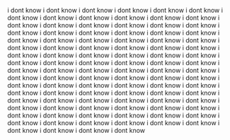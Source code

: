 i dont know 
i dont know 
i dont know 
i dont know 
i dont know 
i dont know 
i dont know 
i dont know 
i dont know 
i dont know 
i dont know 
i dont know 
i dont know 
i dont know 
i dont know 
i dont know 
i dont know 
i dont know 
i dont know 
i dont know 
i dont know 
i dont know 
i dont know 
i dont know 
i dont know 
i dont know 
i dont know 
i dont know 
i dont know 
i dont know 
i dont know 
i dont know 
i dont know 
i dont know 
i dont know 
i dont know 
i dont know 
i dont know 
i dont know 
i dont know 
i dont know 
i dont know 
i dont know 
i dont know 
i dont know 
i dont know 
i dont know 
i dont know 
i dont know 
i dont know 
i dont know 
i dont know 
i dont know 
i dont know 
i dont know 
i dont know 
i dont know 
i dont know 
i dont know 
i dont know 
i dont know 
i dont know 
i dont know 
i dont know 
i dont know 
i dont know 
i dont know 
i dont know 
i dont know 
i dont know 
i dont know 
i dont know 
i dont know 
i dont know 
i dont know 
i dont know 
i dont know 
i dont know 
i dont know 
i dont know 
i dont know 
i dont know 
i dont know 
i dont know 
i dont know 
i dont know 
i dont know 
i dont know 
i dont know 
i dont know 
i dont know 
i dont know 
i dont know 
i dont know 
i dont know 
i dont know 
i dont know 
i dont know 
i dont know 
i dont know 
